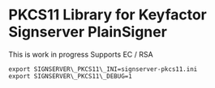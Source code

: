 # PKCS11 Library for Keyfactor Signserver PlainSigner

This is work in progress
Supports EC / RSA

```
export SIGNSERVER\_PKCS11\_INI=signserver-pkcs11.ini
export SIGNSERVER\_PKCS11\_DEBUG=1
```


